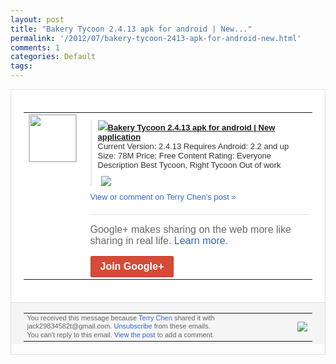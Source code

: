 ```yaml
---
layout: post
title: "Bakery Tycoon 2.4.13 apk for android | New..."
permalink: '/2012/07/bakery-tycoon-2413-apk-for-android-new.html'
comments: 1
categories: Default
tags: 
---
```

<div style="border:solid 1px #dfdfdf;color:#686868;font:13px Arial"><div style="background-color:#fff;padding:20px;"><table cellpadding="0" cellspacing="0"><tr><td style="padding-right:15px;vertical-align:top"><a href="https://plus.google.com/_/notifications/emlink?emrecipient=110200756825219614165&amp;emid=CNiV3sCspbECFS4CtAodumQAAA&amp;path=%2F108643996575278738906&amp;dt=1342687443130&amp;uob=8"><img height="75" src="https://lh3.googleusercontent.com/-KKRGTyJ5Bl0/AAAAAAAAAAI/AAAAAAAAEEY/jllxqER5dCk/s75-c-k-a/photo.jpg" style="border:solid 1px #cccccc;" width="75"/></a></td><td style="width:578px;color:#333;font:13px Arial;vertical-align:top;"><div style="padding-bottom:10px"></div><div style="margin-bottom:10px;padding-left:10px; border-left:2px solid #EAEAEA"><span style="margin-right:5px"><a href="http://goo.gl/GveVt" style="zSoyz"><img border="0" src="https://images3-focus-opensocial.googleusercontent.com/gadgets/proxy?url=https://s2.googleusercontent.com/s2/favicons?domain%3Dgoo.gl&amp;container=focus&amp;gadget=a&amp;rewriteMime=image/*&amp;refresh=31536000&amp;resize_h=16"/><span style="font-weight:bold">Bakery Tycoon 2.4.13 apk for android | New application</span></a><div style="padding-bottom:10px">Current Version: 2.4.13 Requires Android: 2.2 and up Size: 78M Price: Free Content Rating: Everyone Description Best Tycoon, Right Tycoon Out of work</div></span><span style="margin-right:5px"><a href="https://plus.google.com/_/notifications/emlink?emrecipient=110200756825219614165&amp;emid=CNiV3sCspbECFS4CtAodumQAAA&amp;path=%2F108643996575278738906%2Fposts%2F2P6AmGbFDRZ%3Fgpinv%3DAMIXal9zYDq_m_gmFlBXPV7bFAEYJeUuRxWdmyfDrh2jApd-A9tr_y5x8h1mrWiJnCZm7eouF08-L0GtU3D9QAESk3CZeZebc9OK_KP08myNBr-phYzX3XM&amp;dt=1342687443130&amp;uob=8" style="zSoyz;"><img border="0" src="https://lh6.googleusercontent.com/-vvDJf9t4Az8/UAe6uQB1ShI/AAAAAAAAbYQ/Hr5KwYNIxN8/h120/zrclip_088na346760.png?imgmax=640" style="max-height:200px;max-width:275px"/></a></span></div><a href="https://plus.google.com/_/notifications/emlink?emrecipient=110200756825219614165&amp;emid=CNiV3sCspbECFS4CtAodumQAAA&amp;path=%2F108643996575278738906%2Fposts%2F2P6AmGbFDRZ%3Fgpinv%3DAMIXal9zYDq_m_gmFlBXPV7bFAEYJeUuRxWdmyfDrh2jApd-A9tr_y5x8h1mrWiJnCZm7eouF08-L0GtU3D9QAESk3CZeZebc9OK_KP08myNBr-phYzX3XM&amp;dt=1342687443130&amp;uob=8" style="color:#3366CC;text-decoration:none;">View or comment on Terry Chen's post »</a><div style="margin-top:20px;border-top:solid 1px #dfdfdf"><div style="padding:15px 0;color:#686868;font:16px Arial;">Google+ makes sharing on the web more like sharing in real life. <a href="http://www.google.com/+/learnmore/" style="color:#3366CC;text-decoration:none;">Learn more</a>.</div><a href="https://plus.google.com/_/notifications/emlink?emrecipient=110200756825219614165&amp;emid=CNiV3sCspbECFS4CtAodumQAAA&amp;path=%2F%3Fgpinv%3DAMIXal9zYDq_m_gmFlBXPV7bFAEYJeUuRxWdmyfDrh2jApd-A9tr_y5x8h1mrWiJnCZm7eouF08-L0GtU3D9QAESk3CZeZebc9OK_KP08myNBr-phYzX3XM&amp;dt=1342687443130&amp;uob=8" style="display:inline-block;padding:7px 15px;background-color:#d44b38; color:#fff;font-size:16px; font-weight:bold;border-radius:2px;-webkit-border-radius:2px; -moz-border-radius:2px;border:solid 1px #c43b28; white-space:nowrap;text-decoration:none">Join Google+</a></div></td></tr></table></div><div style="border-top:solid 1px #dfdfdf;padding:0 20px; background-color:#f5f5f5"><table cellpadding="0" cellspacing="0" style="height:50px"><tbody><tr><td style="vertical-align:middle;width:100%; color:#636363;font:11px Arial; line-height:120%">You received this message because <a href="https://plus.google.com/_/notifications/emlink?emrecipient=110200756825219614165&amp;emid=CNiV3sCspbECFS4CtAodumQAAA&amp;path=%2F108643996575278738906%3Fgpinv%3DAMIXal9zYDq_m_gmFlBXPV7bFAEYJeUuRxWdmyfDrh2jApd-A9tr_y5x8h1mrWiJnCZm7eouF08-L0GtU3D9QAESk3CZeZebc9OK_KP08myNBr-phYzX3XM&amp;dt=1342687443130&amp;uob=8" style="color:#3366CC;text-decoration:none;">Terry Chen</a> shared it with jack29834582t@gmail.com. <a href="https://plus.google.com/_/notifications/emlink?emrecipient=110200756825219614165&amp;emid=CNiV3sCspbECFS4CtAodumQAAA&amp;path=%2F_%2Fnonplus%2Femailsettings%3Fgpinv%3DAMIXal9zYDq_m_gmFlBXPV7bFAEYJeUuRxWdmyfDrh2jApd-A9tr_y5x8h1mrWiJnCZm7eouF08-L0GtU3D9QAESk3CZeZebc9OK_KP08myNBr-phYzX3XM%26est%3DADH5u8UgOkU9vOo9rmJTm1lL6smqA9dBh3tvHEwh8Bmn0NxFeh1f7WyfJ0aVL5BbmJSma70DIzH1jD-z6kxslkXpXiVV53XC_UrgnrhcHGy52kVwU1f70i00ClOZWxC8u_K6-fqyq7fbFDZOiY38WdNnbi38axgPEA&amp;dt=1342687443130&amp;uob=8" style="color:#3366CC;text-decoration:none;">Unsubscribe</a> from these emails.<br/>You can't reply to this email. <a href="https://plus.google.com/_/notifications/emlink?emrecipient=110200756825219614165&amp;emid=CNiV3sCspbECFS4CtAodumQAAA&amp;path=%2F108643996575278738906%2Fposts%2F2P6AmGbFDRZ%3Fgpinv%3DAMIXal9zYDq_m_gmFlBXPV7bFAEYJeUuRxWdmyfDrh2jApd-A9tr_y5x8h1mrWiJnCZm7eouF08-L0GtU3D9QAESk3CZeZebc9OK_KP08myNBr-phYzX3XM&amp;dt=1342687443130&amp;uob=8" style="color:#3366CC;text-decoration:none;">View the post</a> to add a comment.<br/></td><td><img src="https://ssl.gstatic.com/s2/oz/images/notifications/logo/google-plus-6617a72bb36cc548861652780c9e6ff1.png"/></td></tr></tbody></table></div></div>